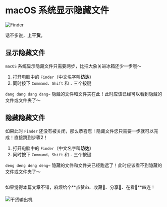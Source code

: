 # macOS 系统显示隐藏文件

![Finder](https://img.zhangpeng.site/2021/12/05/1.png)

话不多说，上**干货**。

## 显示隐藏文件

`macOS` 系统显示隐藏文件只需要两步，比把大象关进冰箱还少一步哦～

1. 打开电脑中的 `Finder`（中文名字叫**访达**）
2. 同时按下 `Command`、`Shift` 和 `.` 三个按键

`dang dang dang dang~` 隐藏的文件和文件夹在此！此时应该已经可以看到隐藏的文件或文件夹了～

## 隐藏隐藏文件

如果此时 `Finder` 还没有被关闭，那么恭喜您！隐藏文件您只需要一步就可以完成！直接跳到步骤2！

1. 打开电脑中的 `Finder`（中文名字叫**访达**）
2. 同时按下 `Command`、`Shift` 和 `.` 三个按键

`deng deng deng deng~` 隐藏的文件和文件夹已经跑远了！此时应该看不到隐藏的文件或文件夹了～

## 

如果觉得本篇文章不错，麻烦给个**点赞👍、收藏🌟、分享👊、在看👀**四连！

![干货输出机](https://img.zhangpeng.site/wechat/qrcode.jpg)